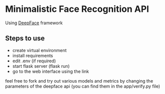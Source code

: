 # Minimalistic Face Recognition API
Using [DeepFace](https://github.com/serengil/deepface) framework

## Steps to use 
* create virtual environment
* install requirements
* edit .env (if required)
* start flask server (flask run)
* go to the web interface using the link


feel free to fork and try out various models and metrics by changing the parameters of the deepface api
(you can find them in the app/verify.py file)